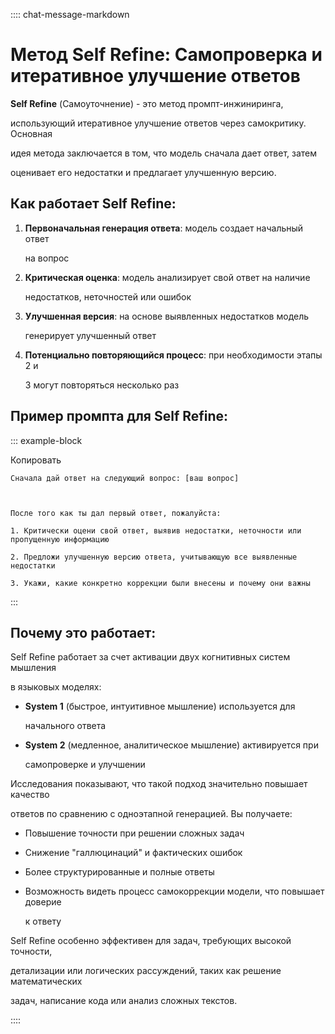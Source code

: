 :::: chat-message-markdown
# Метод Self Refine: Самопроверка и итеративное улучшение ответов

**Self Refine** (Самоуточнение) - это метод промпт-инжиниринга,
использующий итеративное улучшение ответов через самокритику. Основная
идея метода заключается в том, что модель сначала дает ответ, затем
оценивает его недостатки и предлагает улучшенную версию.

## Как работает Self Refine:

1.  **Первоначальная генерация ответа**: модель создает начальный ответ
    на вопрос
2.  **Критическая оценка**: модель анализирует свой ответ на наличие
    недостатков, неточностей или ошибок
3.  **Улучшенная версия**: на основе выявленных недостатков модель
    генерирует улучшенный ответ
4.  **Потенциально повторяющийся процесс**: при необходимости этапы 2 и
    3 могут повторяться несколько раз

## Пример промпта для Self Refine:

::: example-block
Копировать

    Сначала дай ответ на следующий вопрос: [ваш вопрос]

    После того как ты дал первый ответ, пожалуйста:
    1. Критически оцени свой ответ, выявив недостатки, неточности или пропущенную информацию
    2. Предложи улучшенную версию ответа, учитывающую все выявленные недостатки
    3. Укажи, какие конкретно коррекции были внесены и почему они важны
:::

## Почему это работает:

Self Refine работает за счет активации двух когнитивных систем мышления
в языковых моделях:

- **System 1** (быстрое, интуитивное мышление) используется для
  начального ответа
- **System 2** (медленное, аналитическое мышление) активируется при
  самопроверке и улучшении

Исследования показывают, что такой подход значительно повышает качество
ответов по сравнению с одноэтапной генерацией. Вы получаете:

- Повышение точности при решении сложных задач
- Снижение \"галлюцинаций\" и фактических ошибок
- Более структурированные и полные ответы
- Возможность видеть процесс самокоррекции модели, что повышает доверие
  к ответу

Self Refine особенно эффективен для задач, требующих высокой точности,
детализации или логических рассуждений, таких как решение математических
задач, написание кода или анализ сложных текстов.
::::
